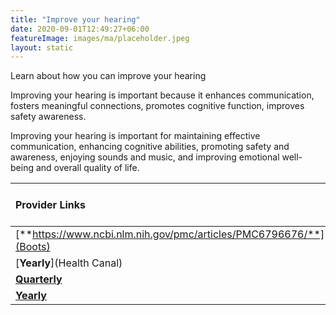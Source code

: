 ```yaml
---
title: "Improve your hearing"
date: 2020-09-01T12:49:27+06:00
featureImage: images/ma/placeholder.jpeg
layout: static
---
```


Learn about how you can improve your hearing

Improving your hearing is important because it enhances communication, fosters meaningful connections, promotes cognitive function, improves safety awareness.

Improving your hearing is important for maintaining effective communication, enhancing cognitive abilities, promoting safety and awareness, enjoying sounds and music, and improving emotional well-being and overall quality of life.

| Provider Links      | Free or Paid  |  
| :-----------          | :--------------:      |  
| [**https://www.ncbi.nlm.nih.gov/pmc/articles/PMC6796676/**](Boots) | Online | 
| [**Yearly**](Health Canal) | Online | 
| [**Quarterly**](Amplifon) | Online | 
| [**Yearly**]() |  | 
  

<br/><br/>






